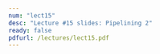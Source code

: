 ```yaml
---
num: "lect15"
desc: "Lecture #15 slides: Pipelining 2"
ready: false
pdfurl: /lectures/lect15.pdf
---
```


